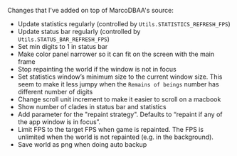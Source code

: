 Changes that I've added on top of MarcoDBAA's source:
- Update statistics regularly (controlled by `Utils.STATISTICS_REFRESH_FPS`)
- Update status bar regularly (controlled by `Utils.STATUS_BAR_REFRESH_FPS`)
- Set min digits to 1 in status bar
- Make color panel narrower so it can fit on the screen with the main frame
- Stop repainting the world if the window is not in focus
- Set statistics window’s minimum size to the current window size. This seem to make it less jumpy when the `Remains of beings` number has different number of digits
- Change scroll unit increment to make it easier to scroll on a macbook
- Show number of clades in status bar and statistics
- Add parameter for the "repaint strategy". Defaults to “repaint if any of the app window is in focus”.
- Limit FPS to the target FPS when game is repainted. The FPS is unlimited when the world is not repainted (e.g. in the background).
- Save world as png when doing auto backup
